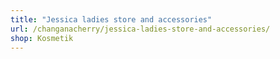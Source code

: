 ```yaml
---
title: "Jessica ladies store and accessories"
url: /changanacherry/jessica-ladies-store-and-accessories/
shop: Kosmetik
---
```

